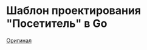 # Шаблон проектирования "Посетитель" в Go

[Оригинал](https://golangbyexample.com/visitor-design-pattern-go/)